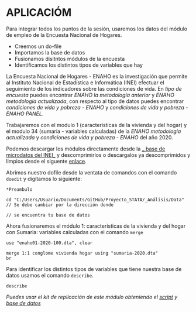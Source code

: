 # APLICACIÓM

Para integrar todos los puntos de la sesión, usaremos los datos del módulo
de empleo de la Encuesta Nacional de Hogares.

- Creemos un do-file 
- Importamos la base de datos
- Fusionamos disitntos módulos de la encuesta
- Identificamos los distintos tipos de variables que hay


La Encuesta Nacional de Hogares -  ENAHO  es la investigación que permite al Instituto Nacional de Estadística e Informática (INEI) efectuar el seguimiento de
los indicadores sobre las condiciones de vida. En _tipo de encuesta_ puedes encontrar _ENAHO la metodología anterior_ y _ENAHO metodología actualizada_, con respecto al tipo de datos puedes encontrar _condiciones de vida y pobreza - ENAHO_ y _condiciones de vida y pobreza - ENAHO PANEL_.

Trabajaremos con el modulo 1 (caracteristicas de la vivienda y del hogar) y el modulo 34 (sumaria - variables calculadas) de la _ENAHO metodología actualizada_ y _condiciones de vida y pobreza - ENAHO_ del año 2020.

Podemos descargar los módulos directamente desde la [_ base de microdatos del INEI_](https://proyectos.inei.gob.pe/microdatos/ "_ base de microdatos del INEI_") y descomprimirlos o descargalos ya descomprimidos y limpios desde el siguente [enlace](https://github.com/Gladys91/Proyecto_STATA/tree/main/_An%C3%A1lisis/Data "enlace").

Abrimos nuestro dofile desde la ventata de comandos con el comando `doedit` y digitamos lo siguiente:

```
*Preambulo 

cd "C:/Users/Usuario/Documents/GitHub/Proyecto_STATA/_Análisis/Data" // Se debe cambiar por la dirección donde 
                                                                     // se encuentra tu base de datos

```

Ahora fusionaremos el módulo 1: caracteristicas de la vivienda y del hogar con Sumaria: variables calculadas con el comando `merge`

```
use "enaho01-2020-100.dta", clear

merge 1:1 conglome vivienda hogar using "sumaria-2020.dta"
br
```

Para identificar los distintos tipos de variables que tiene nuestra base de datos usamos el comando `describe`.

```
describe
```


*Puedes usar el kit de replicación de este módulo obteniendo el [script](https://github.com/Gladys91/Proyecto_STATA/blob/main/_An%C3%A1lisis/Scripts/Conceptos%20b%C3%A1sicos/6_merge_append.do "script") y [base de datos](https://github.com/Gladys91/Proyecto_STATA/tree/main/_An%C3%A1lisis/Data "base de datos")* 
